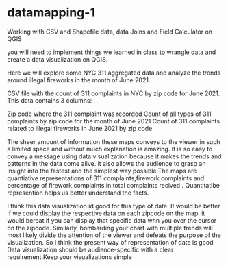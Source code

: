 # datamapping-1

 Working with CSV and Shapefile data, data Joins and Field Calculator on QGIS

you will need to implement things we learned in class to wrangle data and create a data visualization on QGIS.

Here we will explore some NYC 311 aggregated data and analyze the trends around illegal fireworks in the month of June 2021.



CSV file with the count of 311 complaints in NYC by zip code for June 2021. This data contains 3 columns:

Zip code where the 311 complaint was recorded
Count of all types of 311 complaints by zip code for the month of June 2021
Count of 311 complaints related to illegal fireworks in June 2021 by zip code.


The sheer amount of information these maps conveys to the viewer in such a limited space and without much explanation is amazing. It is so easy to convey a message using data visualization because it makes the trends and patterns in the data come alive.  it also allows the audience to grasp an insight into the fastest and the simplest way possible.The maps are quantiative representations of 311 complaints,firework complaints and percentage of firework complaints in total complaints recived . Quantitatibe represention helps us better understand the facts.

I think this data visualization id good for this type of date. It would be better if we could display the respective data on each zipcode on the map. it would bereat if you can display that specific data whn you over the cursor on the zipcode. Similarly, bombarding your chart with multiple trends will most likely divide the attention of the viewer and defeats the purpose of the visualization. So I think the present way of representation of date is good Data visualization should be audience-specific with a clear requirement.Keep your visualizations simple
